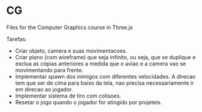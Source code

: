 # CG
Files for the Computer Graphics course in Three.js

Tarefas: 

- Criar objeto, camera e suas movimentacoes.
- Criar plano (com wireframe) que seja infinito, ou seja, que se duplique e exclua as cópias anteriores a medida que o aviao e a camera vao se movimentando para frente.
- Implementar spawn dos inimigos com diferentes velocidades. A direcao tem que ser de cima para baixo da tela, nao precisa necessariamente ir em direcao ao jogador.
- Implementar sistema de tiro com colisoes.
- Resetar o jogo quando o jogador for atingido por projeteis.
